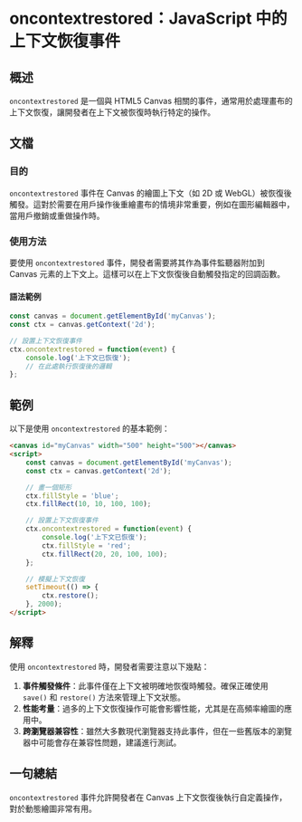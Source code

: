 <!--
Meta Description: # oncontextrestored：JavaScript 中的上下文恢復事件 ## 概述 `oncontextrestored` 是一個與 HTML5 Canvas 相關的事件，通常用於處理畫布的上下文恢復，讓開發者在上下文被恢復時執行特定的操作。 ## 文檔 ### 目的 `oncontext...
Meta Keywords: canvas, oncontextrestored, ctx, const, 100
-->

# oncontextrestored：JavaScript 中的上下文恢復事件

## 概述
`oncontextrestored` 是一個與 HTML5 Canvas 相關的事件，通常用於處理畫布的上下文恢復，讓開發者在上下文被恢復時執行特定的操作。

## 文檔
### 目的
`oncontextrestored` 事件在 Canvas 的繪圖上下文（如 2D 或 WebGL）被恢復後觸發。這對於需要在用戶操作後重繪畫布的情境非常重要，例如在圖形編輯器中，當用戶撤銷或重做操作時。

### 使用方法
要使用 `oncontextrestored` 事件，開發者需要將其作為事件監聽器附加到 Canvas 元素的上下文上。這樣可以在上下文恢復後自動觸發指定的回調函數。

#### 語法範例
```javascript
const canvas = document.getElementById('myCanvas');
const ctx = canvas.getContext('2d');

// 設置上下文恢復事件
ctx.oncontextrestored = function(event) {
    console.log('上下文已恢復');
    // 在此處執行恢復後的邏輯
};
```

## 範例
以下是使用 `oncontextrestored` 的基本範例：

```html
<canvas id="myCanvas" width="500" height="500"></canvas>
<script>
    const canvas = document.getElementById('myCanvas');
    const ctx = canvas.getContext('2d');

    // 畫一個矩形
    ctx.fillStyle = 'blue';
    ctx.fillRect(10, 10, 100, 100);

    // 設置上下文恢復事件
    ctx.oncontextrestored = function(event) {
        console.log('上下文已恢復');
        ctx.fillStyle = 'red';
        ctx.fillRect(20, 20, 100, 100);
    };

    // 模擬上下文恢復
    setTimeout(() => {
        ctx.restore();
    }, 2000);
</script>
```

## 解釋
使用 `oncontextrestored` 時，開發者需要注意以下幾點：

1. **事件觸發條件**：此事件僅在上下文被明確地恢復時觸發。確保正確使用 `save()` 和 `restore()` 方法來管理上下文狀態。
2. **性能考量**：過多的上下文恢復操作可能會影響性能，尤其是在高頻率繪圖的應用中。
3. **跨瀏覽器兼容性**：雖然大多數現代瀏覽器支持此事件，但在一些舊版本的瀏覽器中可能會存在兼容性問題，建議進行測試。

## 一句總結
`oncontextrestored` 事件允許開發者在 Canvas 上下文恢復後執行自定義操作，對於動態繪圖非常有用。